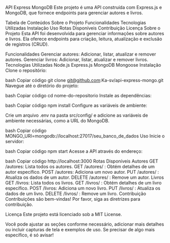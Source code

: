 API Express MongoDB
Este projeto é uma API construída com Express.js e MongoDB, que fornece endpoints para gerenciar autores e livros.

Tabela de Conteúdos
Sobre o Projeto
Funcionalidades
Tecnologias Utilizadas
Instalação
Uso
Rotas Disponíveis
Contribuição
Licença
Sobre o Projeto
Esta API foi desenvolvida para gerenciar informações sobre autores e livros. Ela oferece endpoints para criação, leitura, atualização e exclusão de registros (CRUD).

Funcionalidades
Gerenciar autores:
Adicionar, listar, atualizar e remover autores.
Gerenciar livros:
Adicionar, listar, atualizar e remover livros.
Tecnologias Utilizadas
Node.js
Express.js
MongoDB
Mongoose
Instalação
Clone o repositório:

bash
Copiar código
git clone git@github.com:Ka-sv/api-express-mongo.git
Navegue até o diretório do projeto:

bash
Copiar código
cd nome-do-repositorio
Instale as dependências:

bash
Copiar código
npm install
Configure as variáveis de ambiente:

Crie um arquivo .env na pasta src/config/ e adicione as variáveis de ambiente necessárias, como a URL do MongoDB.

bash
Copiar código
MONGO_URI=mongodb://localhost:27017/seu_banco_de_dados
Uso
Inicie o servidor:

bash
Copiar código
npm start
Acesse a API através do endereço:

bash
Copiar código
http://localhost:3000
Rotas Disponíveis
Autores
GET /autores: Lista todos os autores.
GET /autores/
: Obtém detalhes de um autor específico.
POST /autores: Adiciona um novo autor.
PUT /autores/
: Atualiza os dados de um autor.
DELETE /autores/
: Remove um autor.
Livros
GET /livros: Lista todos os livros.
GET /livros/
: Obtém detalhes de um livro específico.
POST /livros: Adiciona um novo livro.
PUT /livros/
: Atualiza os dados de um livro.
DELETE /livros/
: Remove um livro.
Contribuição
Contribuições são bem-vindas! Por favor, siga as diretrizes para contribuição.

Licença
Este projeto está licenciado sob a MIT License.

Você pode ajustar as seções conforme necessário, adicionar mais detalhes ou incluir capturas de tela e exemplos de uso. Se precisar de algo mais específico, é só avisar!
